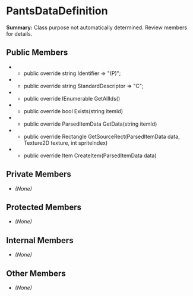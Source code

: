 # PantsDataDefinition

**Summary:** Class purpose not automatically determined. Review members for details.

## Public Members
- - public override string Identifier => "(P)";
- - public override string StandardDescriptor => "C";
- - public override IEnumerable<string> GetAllIds()
- - public override bool Exists(string itemId)
- - public override ParsedItemData GetData(string itemId)
- - public override Rectangle GetSourceRect(ParsedItemData data, Texture2D texture, int spriteIndex)
- - public override Item CreateItem(ParsedItemData data)

## Private Members
- *(None)*

## Protected Members
- *(None)*

## Internal Members
- *(None)*

## Other Members
- *(None)*
